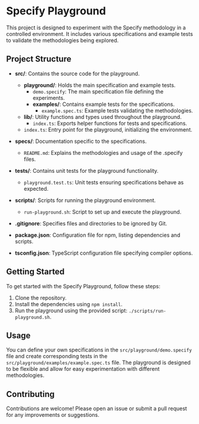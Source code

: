 # Specify Playground

This project is designed to experiment with the Specify methodology in a controlled environment. It includes various specifications and example tests to validate the methodologies being explored.

## Project Structure

- **src/**: Contains the source code for the playground.
  - **playground/**: Holds the main specification and example tests.
    - `demo.specify`: The main specification file defining the experiments.
    - **examples/**: Contains example tests for the specifications.
      - `example.spec.ts`: Example tests validating the methodologies.
  - **lib/**: Utility functions and types used throughout the playground.
    - `index.ts`: Exports helper functions for tests and specifications.
  - `index.ts`: Entry point for the playground, initializing the environment.

- **specs/**: Documentation specific to the specifications.
  - `README.md`: Explains the methodologies and usage of the .specify files.

- **tests/**: Contains unit tests for the playground functionality.
  - `playground.test.ts`: Unit tests ensuring specifications behave as expected.

- **scripts/**: Scripts for running the playground environment.
  - `run-playground.sh`: Script to set up and execute the playground.

- **.gitignore**: Specifies files and directories to be ignored by Git.

- **package.json**: Configuration file for npm, listing dependencies and scripts.

- **tsconfig.json**: TypeScript configuration file specifying compiler options.

## Getting Started

To get started with the Specify Playground, follow these steps:

1. Clone the repository.
2. Install the dependencies using `npm install`.
3. Run the playground using the provided script: `./scripts/run-playground.sh`.

## Usage

You can define your own specifications in the `src/playground/demo.specify` file and create corresponding tests in the `src/playground/examples/example.spec.ts` file. The playground is designed to be flexible and allow for easy experimentation with different methodologies.

## Contributing

Contributions are welcome! Please open an issue or submit a pull request for any improvements or suggestions.